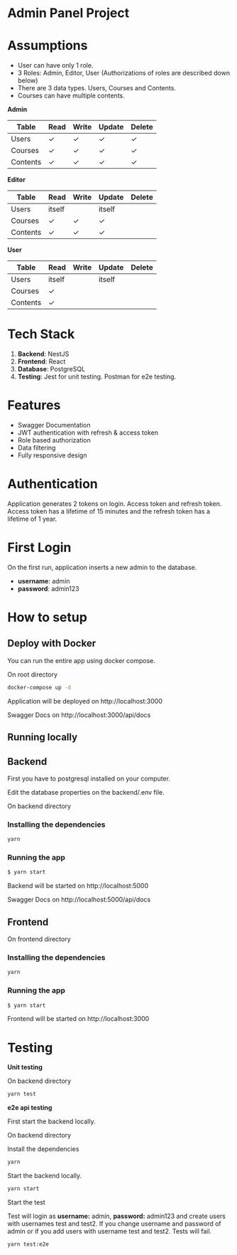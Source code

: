 # Admin Panel Project

# Assumptions

- User can have only 1 role.
- 3 Roles: Admin, Editor, User (Authorizations of roles are described down below)
- There are 3 data types. Users, Courses and Contents.
- Courses can have multiple contents.

**Admin**

| Table    | Read | Write | Update | Delete |
| -------- | ---- | ----- | ------ | ------ |
| Users    | ✓    | ✓     | ✓      | ✓      |
| Courses  | ✓    | ✓     | ✓      | ✓      |
| Contents | ✓    | ✓     | ✓      | ✓      |

**Editor**

| Table    | Read   | Write | Update | Delete |
| -------- | ------ | ----- | ------ | ------ |
| Users    | itself |       | itself |        |
| Courses  | ✓      | ✓     | ✓      |        |
| Contents | ✓      | ✓     | ✓      |        |

**User**

| Table    | Read   | Write | Update | Delete |
| -------- | ------ | ----- | ------ | ------ |
| Users    | itself |       | itself |        |
| Courses  | ✓      |       |        |        |
| Contents | ✓      |       |        |        |

# Tech Stack

1. **Backend**: NestJS
2. **Frontend**: React
3. **Database**: PostgreSQL
4. **Testing**: Jest for unit testing. Postman for e2e testing.

# Features

- Swagger Documentation
- JWT authentication with refresh & access token
- Role based authorization
- Data filtering
- Fully responsive design

# Authentication

Application generates 2 tokens on login. Access token and refresh token. Access token has a lifetime of 15 minutes and the refresh token has a lifetime of 1 year.

# First Login

On the first run, application inserts a new admin to the database.

- **username**: admin
- **password**: admin123

# How to setup

## **Deploy with Docker**

You can run the entire app using docker compose.

On root directory

```bash
docker-compose up -d
```

Application will be deployed on http://localhost:3000

Swagger Docs on http://localhost:3000/api/docs

## **Running locally**

## Backend

First you have to postgresql installed on your computer.

Edit the database properties on the backend/.env file.

On backend directory

### Installing the dependencies

```bash
yarn
```

### Running the app

```bash
$ yarn start
```

Backend will be started on http://localhost:5000

Swagger Docs on http://localhost:5000/api/docs

## Frontend

On frontend directory

### Installing the dependencies

```bash
yarn
```

### Running the app

```bash
$ yarn start
```

Frontend will be started on http://localhost:3000

# Testing

**Unit testing**

On backend directory

```bash
yarn test
```

**e2e api testing**

First start the backend locally.

On backend directory

Install the dependencies

```bash
yarn
```

Start the backend locally.

```bash
yarn start
```

Start the test

Test will login as **username:** admin, **password:** admin123 and create users with usernames test and test2. If you change username and password of admin or if you add users with username test and test2. Tests will fail.

```bash
yarn test:e2e
```
